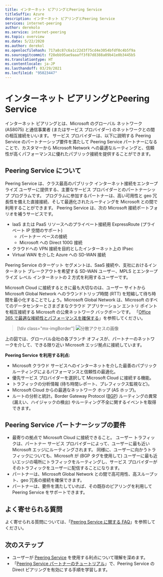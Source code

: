 ```yaml
---
title: インターネット ピアリングとPeering Service
titleSuffix: Azure
description: インターネット ピアリングとPeering Service
services: internet-peering
author: derekolo
ms.service: internet-peering
ms.topic: overview
ms.date: 5/22/2020
ms.author: derekol
ms.openlocfilehash: 717a8c87c6a1c22d3f75cd4e3054bfdf0c4b5f9a
ms.sourcegitcommit: f28ebb95ae9aaaff3f87d8388a09b41e0b3445b5
ms.translationtype: HT
ms.contentlocale: ja-JP
ms.lasthandoff: 03/29/2021
ms.locfileid: "95023447"
---
```

# <a name="internet-peering-vs-peering-service"></a>インターネット ピアリングとPeering Service

インターネット ピアリングとは、Microsoft のグローバル ネットワーク (AS8075) と通信事業者 (またはサービス プロバイダー) のネットワークとの間の相互接続をいいます。 サービス プロバイダーは、以下に説明する Peering Service のパートナーシップ要件を満たして Peering Service パートナーになることで、カスタマーから Microsoft Network への最適なルーティングと、信頼性が高くパフォーマンスに優れたパブリック接続を提供することができます。

## <a name="about-peering-service"></a>Peering Service について
Peering Service は、クラス最高のパブリック インターネット接続をエンタープライズ ユーザーに提供する、主要なサービス プロバイダーとのパートナーシップ プログラムです。 プログラムに参加するパートナーは、高い可用性と geo 冗長性を備えた直接接続、そして最適化されたルーティングを Microsoft との間で利用することができます。 Peering Service は、次の Microsoft 接続ポートフォリオを補うサービスです。
*   IaaS または PaaS リソースへのプライベート接続用 ExpressRoute (プライベート IP 空間のサポート)
    *   パートナー ベースの接続
    *   Microsoft への Direct 100G 接続
*   クラウドへの VPN 接続を目的としたインターネット上の IPsec
*   Virtual WAN を介した Azure への SD-WAN 接続

Peering Service のターゲット セグメントは、SaaS 接続や、支社におけるインターネット ブレークアウトを希望する SD-WAN ユーザー、MPLS とエンタープライズ レベル インターネットの 2 方式を利用するユーザーです。

Microsoft Cloud に接続するときに最も大切なのは、ユーザー サイトから Microsoft Global Network へのラウンドトリップ時間 (RTT) を短縮して待ち時間を最小化することでしょう。Microsoft Global Network は、Microsoft のすべてのデータセンターとさまざまなクラウド アプリケーション エントリ ポイントを相互接続する Microsoft の公衆ネットワーク バックボーンです。 「[Office 365 で最適な接続性とパフォーマンスを確保する](https://techcommunity.microsoft.com/t5/Office-365-Blog/Getting-the-best-connectivity-and-performance-in-Office-365/ba-p/124694)」を参照してください。

> [!div class="mx-imgBorder"]
> ![分散アクセスの画像](./media/distributed-access.png)

上の図では、グローバル会社の各ブランチ オフィスが、パートナーのネットワークを介して、できる限り近い Microsoft エッジ拠点に接続しています。

**Peering Service を利用する利点:**
* Microsoft クラウド サービスへのインターネットを介した最善のパブリック ルーティングによるパフォーマンスと信頼性の最適化。
* 優先サービス プロバイダーを選択して Microsoft Cloud に接続する機能。
* トラフィックの分析情報 (待ち時間レポート、プレフィックス監視など)。
* Microsoft Cloud からの最適なネットワーク ホップ (AS ホップ)。
* ルートの分析と統計。Border Gateway Protocol ([BGP](https://en.wikipedia.org/wiki/Border_Gateway_Protocol)) ルーティングの異常 (漏えい、ハイジャックの検出) やルーティング不全に関するイベントを取得できます。

## <a name="peering-service-partnership-requirements"></a>Peering Service パートナーシップの要件
* 最寄りの拠点で Microsoft Cloud に接続できること。 ユーザー トラフィックは、パートナー サービス プロバイダーによって、ユーザーに最も近い Microsoft エッジにルーティングされます。 同様に、ユーザーに向かうトラフィックについても、Microsoft が (BGP タグを使用して) ユーザーに最も近いエッジの場所にトラフィックをルーティングし、サービス プロバイダーがそのトラフィックをユーザーに配信することになります。
* パートナーは、Microsoft Global Network との間で高可用性、高スループット、geo 冗長の接続を確保できます。
* パートナーは、要件を満たしていれば、その既存のピアリングを利用して Peering Service をサポートできます。

## <a name="faq"></a>よく寄せられる質問
よく寄せられる質問については、「[Peering Service に関する FAQ](service-faqs.md)」を参照してください。

## <a name="next-steps"></a>次のステップ

* ユーザーが [Peering Service](../peering-service/index.yml) を使用する利点について理解を深めます。
* 「[Peering Service パートナーのチュートリアル](walkthrough-peering-service-all.md)」で、Peering Service の Direct ピアリングを有効にする手順を学習します。